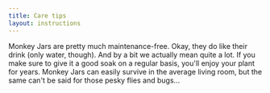 ```yaml
---
title: Care tips
layout: instructions
---
```


Monkey Jars are pretty much maintenance-free. Okay, they do like their drink (only water, though). And by a bit we actually mean quite a lot. If you make sure to give it a good soak on a regular basis, you'll enjoy your plant for years. Monkey Jars can easily survive in the average living room, but the same can't be said for those pesky flies and bugs...